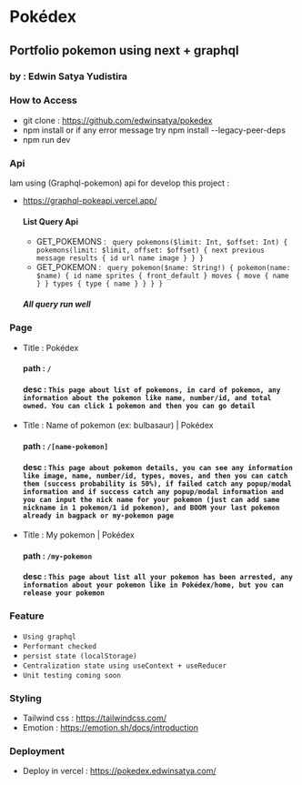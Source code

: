# Pokédex

## Portfolio pokemon using next + graphql

### by : Edwin Satya Yudistira

### How to Access

- git clone : https://github.com/edwinsatya/pokedex
- npm install or if any error message try npm install --legacy-peer-deps
- npm run dev

### Api

Iam using (Graphql-pokemon) api for develop this project :

- https://graphql-pokeapi.vercel.app/

  #### List Query Api

  - GET_POKEMONS :
    ` query pokemons($limit: Int, $offset: Int) { pokemons(limit: $limit, offset: $offset) { next previous message results { id url name image } } }`
  - GET_POKEMON :
    ` query pokemon($name: String!) { pokemon(name: $name) { id name sprites { front_default } moves { move { name } } types { type { name } } } }`

  ##### All query run well

### Page

- Title : Pokédex
  #### path : `/`
  #### desc : `This page about list of pokemons, in card of pokemon, any information about the pokemon like name, number/id, and total owned. You can click 1 pokemon and then you can go detail`
- Title : Name of pokemon (ex: bulbasaur) | Pokédex
  #### path : `/[name-pokemon]`
  #### desc : `This page about pokemon details, you can see any information like image, name, number/id, types, moves, and then you can catch them (success probability is 50%), if failed catch any popup/modal information and if success catch any popup/modal information and you can input the nick name for your pokemon (just can add same nickname in 1 pokemon/1 id pokemon), and BOOM your last pokemon already in bagpack or my-pokemon page`
- Title : My pokemon | Pokédex
  #### path : `/my-pokemon`
  #### desc : `This page about list all your pokemon has been arrested, any information about your pokemon like in Pokédex/home, but you can release your pokemon`

### Feature

- `Using graphql`
- `Performant checked`
- `persist state (localStorage)`
- `Centralization state using useContext + useReducer`
- `Unit testing coming soon`

### Styling

- Tailwind css : https://tailwindcss.com/
- Emotion : https://emotion.sh/docs/introduction

### Deployment

- Deploy in vercel : https://pokedex.edwinsatya.com/
